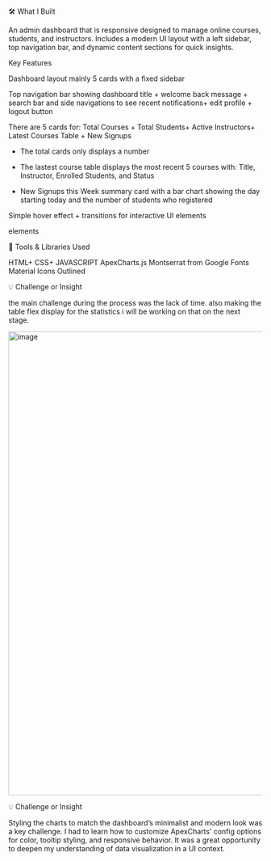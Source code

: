 🛠️ What I Built

An admin dashboard that is  responsive designed to manage online courses, students, and instructors. 
Includes a modern UI layout with a left sidebar, top navigation bar, and dynamic content sections for quick insights.

Key Features

Dashboard layout mainly 5 cards with a fixed sidebar

Top navigation bar showing dashboard title + welcome back message + search bar and side navigations to see recent notifications+ edit profile + logout button

There are 5 cards for:
Total Courses + Total Students+ Active Instructors+ Latest Courses Table + New Signups

- The total cards only displays a number

- The lastest course table displays the most recent 5 courses with: Title, Instructor, Enrolled Students, and Status

- New Signups this Week summary card with a bar chart showing the day starting today and the number of students who registered

Simple hover effect + transitions for interactive UI elements 

elements

🧰 Tools & Libraries Used

HTML+ CSS+ JAVASCRIPT
ApexCharts.js 
Montserrat from Google Fonts
Material  Icons Outlined


💡 Challenge or Insight

the main challenge during the process was the lack of time. also making the table flex display for the statistics i will be working on that on the next stage.


<img width="1919" height="918" alt="image" src="https://github.com/user-attachments/assets/4061d78b-8e47-4b23-a19f-e9bef16f8639" />




💡 Challenge or Insight

Styling the charts to match the dashboard’s minimalist and modern look was a key challenge. I had to learn how to customize ApexCharts’ config options for color, tooltip styling, and responsive behavior. It was a great opportunity to deepen my understanding of data visualization in a UI context.
